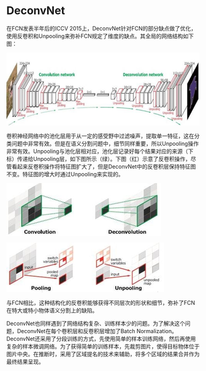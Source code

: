 # DeconvNet

在FCN发表半年后的ICCV 2015上，DeconvNet针对FCN的部分缺点做了优化，使用反卷积和Unpooling来弥补FCN规定了维度的缺点。其全局的网络结构如下图：

![](../../../../.gitbook/assets/99f62dbfe0e39aea5674deeaa2d8363d_hd.jpg)

卷积神经网络中的池化层用于从一定的感受野中过滤噪声，提取单一特征，这在分类问题中非常有效。但是在语义分割问题中，细节同样重要，所以Unpooling操作非常有效。Unpooling与池化层相对应，池化层记录好每个结果对应的来源（下标）传递给Unpooling层，如下图所示（绿）。下图（红）示意了反卷积操作，尽管看起来反卷积操作将特征图扩大了，但是DeconvNet中的反卷积层保持特征图不变。特征图的增大时通过Unpooling来实现的。

![](../../../../.gitbook/assets/c18522f52e930a3f83748a73a829f0ad_hd%20%281%29.jpg)

![](../../../../.gitbook/assets/f2da827523ecaa6b8c96b73464ba4c5c_hd.jpg)

与FCN相比，这种结构化的反卷积能够获得不同层次的形状和细节，弥补了FCN在特大或特小物体语义分割上的缺陷。

DeconvNet也同样遇到了网络结构复杂、训练样本少的问题。为了解决这个问题，DeconvNet在每个卷积层和反卷积层增加了Batch Normalization。DeconvNet还采用了分段训练的方式，先使用简单的样本训练网络，然后再使用复杂的样本微调网络。为了获得简单的训练样本，先裁剪图片，使得目标物体位于图片中央。在推断时，采用了区域提名的技术来辅助，将多个区域的结果合并作为最终结果呈现。

